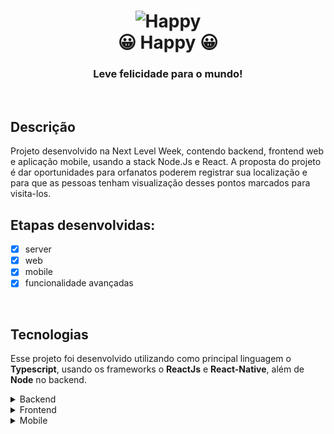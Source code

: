 

<h1 align="center">
    <img alt="Happy" title="Happy" src=".screenshots/logo.svg" />
    <br/>
    😀 Happy 😀
</h1>

<h3 align="center">
    Leve felicidade para o mundo!
</h3>

<br/>

## Descrição
Projeto desenvolvido na Next Level Week, contendo backend, frontend web e aplicação mobile, usando a stack Node.Js e React. A proposta do projeto é dar oportunidades para orfanatos poderem registrar sua localização e para que as pessoas tenham visualização desses pontos marcados para visita-los.


## Etapas desenvolvidas:
- [x] server
- [x] web
- [x] mobile
- [x] funcionalidade avançadas

<br/>

## Tecnologias
Esse projeto foi desenvolvido utilizando como principal linguagem o **Typescript**, usando os frameworks o **ReactJs** e **React-Native**, além de **Node** no backend.

<details>
  <summary>Backend</summary>

 - Typescript
 - Typeorm
 - Multer
 - Yup
 - Node.js
 - sqlite3
 - Express
 - Cors
 - TS-Node
 - TS-Node-Dev

</details>

<details>
  <summary>Frontend</summary>
  
 - Typescript
 - Axios
 - Leaflet
 - React DOM
 - React Icons
 - React Leaflet
 - React Router Dom

</details>

<details>
  <summary>Mobile</summary>

 - Expo
 - Typescript
 - Axios
 - mapbox-gl
 - masked-view
 - Geo Location
 - React Native
 - react native vector icons
 - React Navigation

</details>
